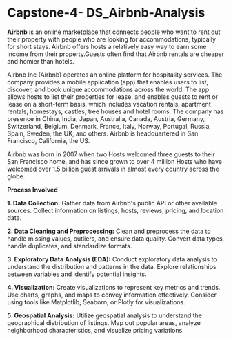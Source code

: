 # Capstone-4- DS_Airbnb-Analysis

**Airbnb** is an online marketplace that connects people who want to rent out their property with people who are looking for accommodations, typically for short stays. Airbnb offers hosts a relatively easy way to earn some income from their property.Guests often find that Airbnb rentals are cheaper and homier than hotels.

Airbnb Inc (Airbnb) operates an online platform for hospitality services. The company provides a mobile application (app) that enables users to list, discover, and book unique accommodations across the world. The app allows hosts to list their properties for lease, and enables guests to rent or lease on a short-term basis, which includes vacation rentals, apartment rentals, homestays, castles, tree houses and hotel rooms. The company has presence in China, India, Japan, Australia, Canada, Austria, Germany, Switzerland, Belgium, Denmark, France, Italy, Norway, Portugal, Russia, Spain, Sweden, the UK, and others. Airbnb is headquartered in San Francisco, California, the US.

Airbnb was born in 2007 when two Hosts welcomed three guests to their San Francisco home, and has since grown to over 4 million Hosts who have welcomed over 1.5 billion guest arrivals in almost every country across the globe.

**Process Involved**

**1. Data Collection:**
Gather data from Airbnb's public API or other available sources. Collect information on listings, hosts, reviews, pricing, and location data.

**2. Data Cleaning and Preprocessing:**
Clean and preprocess the data to handle missing values, outliers, and ensure data quality. Convert data types, handle duplicates, and standardize formats.

**3. Exploratory Data Analysis (EDA):**
Conduct exploratory data analysis to understand the distribution and patterns in the data. Explore relationships between variables and identify potential insights.

**4. Visualization:**
Create visualizations to represent key metrics and trends. Use charts, graphs, and maps to convey information effectively. Consider using tools like Matplotlib, Seaborn, or Plotly for visualizations.

**5. Geospatial Analysis:**
Utilize geospatial analysis to understand the geographical distribution of listings. Map out popular areas, analyze neighborhood characteristics, and visualize pricing variations.
